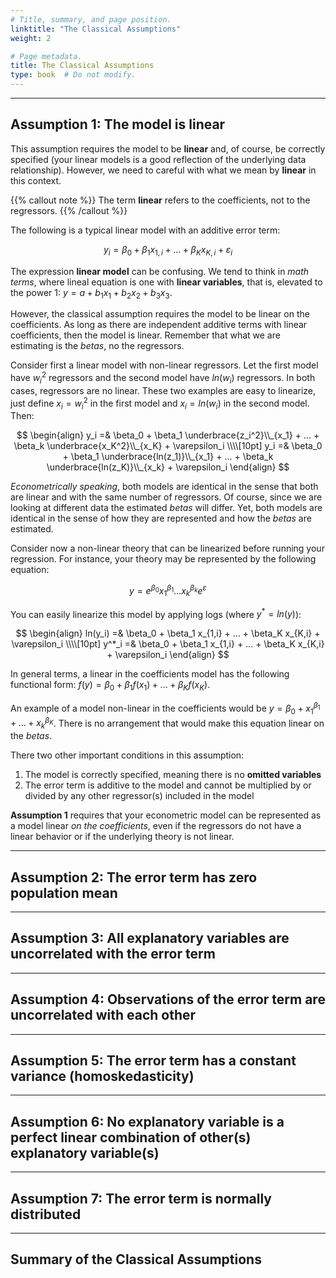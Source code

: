 ```yaml
---
# Title, summary, and page position.
linktitle: "The Classical Assumptions"
weight: 2

# Page metadata.
title: The Classical Assumptions
type: book  # Do not modify.
---
```




---

## Assumption 1: The model is linear

This assumption requires the model to be **linear** and, of course, be correctly specified (your linear models is a good reflection of the underlying data relationship). However, we need to careful with what we mean by **linear** in this context.

{{% callout note %}}
The term **linear** refers to the coefficients, not to the regressors.
{{% /callout %}}

The following is a typical linear model with an additive error term:

$$
y_i = \beta_0 + \beta_1 x_{1,i} + ... + \beta_K x_{K,i} + \varepsilon_i
$$

The expression **linear model** can be confusing. We tend to think in *math terms*, where lineal equation is one with **linear variables**, that is, elevated to the power 1: $y = a + b_1 x_1 + b_2 x_2 + b_3 x_3$.

However, the classical assumption requires the model to be linear on the coefficients. As long as there are independent additive terms with linear coefficients, then the model is linear. Remember that what we are estimating is the $betas$, no the regressors.

Consider first a linear model with non-linear regressors. Let the first model have $w_i^2$ regressors and the second model have $ln(w_i)$ regressors. In both cases, regressors are no linear. These two examples are easy to linearize, just define $x_i = w_i^2$ in the first model and $x_i = ln(w_i)$ in the second model. Then:

$$
\begin{align}
y_i =& \beta_0 + \beta_1 \underbrace{z_i^2}\\_{x_1} + ... + \beta_k \underbrace{x_K^2}\\_{x_K} + \varepsilon_i \\\\[10pt]
y_i =& \beta_0 + \beta_1 \underbrace{ln(z_1)}\\_{x_1} + ... + \beta_k \underbrace{ln(z_K)}\\_{x_k} + \varepsilon_i
\end{align}
$$

*Econometrically speaking*, both models are identical in the sense that both are linear and with the same number of regressors. Of course, since we are looking at different data the estimated $betas$ will differ. Yet, both models are identical in the sense of how they are represented and how the $betas$ are estimated.

Consider now a non-linear theory that can be linearized before running your regression. For instance, your theory may be represented by the following equation:

$$
y = e^{\beta_0} x_1^{\beta_1} ... x_k^{\beta_k} e^{\varepsilon}
$$

You can easily linearize this model by applying logs (where $y^* = ln(y)$):

$$
\begin{align}
ln(y_i) =& \beta_0 + \beta_1 x_{1,i} + ... + \beta_K x_{K,i} + \varepsilon_i \\\\[10pt]
y^*_i =& \beta_0 + \beta_1 x_{1,i} + ... + \beta_K x_{K,i} + \varepsilon_i
\end{align}
$$

In general terms, a linear in the coefficients model has the following functional form: $f(y) = \beta_0 + \beta_1 f(x_1) + ... + \beta_K f(x_K)$.

An example of a model non-linear in the coefficients would be $y = \beta_0 + x_1^{\beta_1} + ... + x_k^{\beta_K}$. There is no arrangement that would make this equation linear on the $betas$.

There two other important conditions in this assumption:

1. The model is correctly specified, meaning there is no **omitted variables**
2. The error term is additive to the model and cannot be multiplied by or divided by any other regressor(s) included in the model

**Assumption 1** requires that your econometric model can be represented as a model linear *on the coefficients*, even if the regressors do not have a linear behavior or if the underlying theory is not linear.

---

## Assumption 2: The error term has zero population mean

---

## Assumption 3: All explanatory variables are uncorrelated with the error term

---

## Assumption 4: Observations of the error term are uncorrelated with each other

---

## Assumption 5: The error term has a constant variance (homoskedasticity)

---

## Assumption 6: No explanatory variable is a perfect linear combination of other(s) explanatory variable(s)

---

## Assumption 7: The error term is normally distributed

---

## Summary of the Classical Assumptions